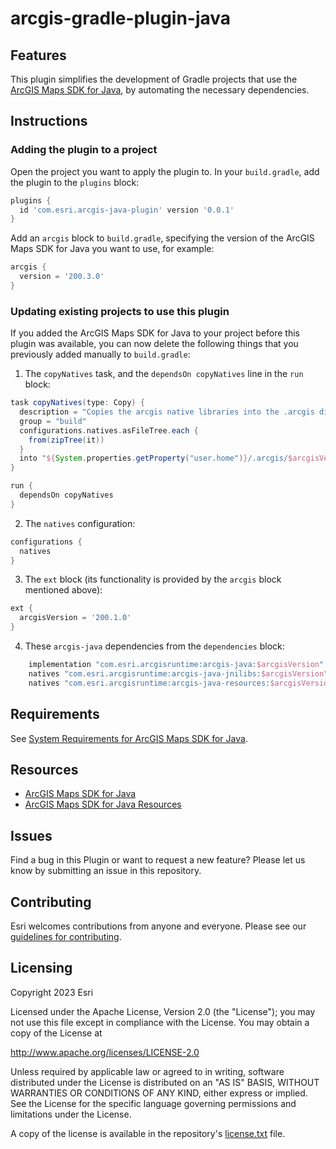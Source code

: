 # arcgis-gradle-plugin-java

## Features

This plugin simplifies the development of Gradle projects that use the
[ArcGIS Maps SDK for Java](https://developers.arcgis.com/java/), by automating the necessary dependencies.

## Instructions

### Adding the plugin to a project

Open the project you want to apply the plugin to. In your `build.gradle`, add the plugin to the `plugins` block:
```groovy
plugins {
  id 'com.esri.arcgis-java-plugin' version '0.0.1'
}
```

Add an `arcgis` block to `build.gradle`, specifying the version of the ArcGIS Maps SDK for Java you want to use, for 
example:
```groovy
arcgis {
  version = '200.3.0'
}
```

### Updating existing projects to use this plugin

If you added the ArcGIS Maps SDK for Java to your project before this plugin was available, you can now delete the
following things that you previously added manually to `build.gradle`:
1. The `copyNatives` task, and the `dependsOn copyNatives` line in the `run` block:
```groovy
task copyNatives(type: Copy) {
  description = "Copies the arcgis native libraries into the .arcgis directory for development."
  group = "build"
  configurations.natives.asFileTree.each {
    from(zipTree(it))
  }
  into "${System.properties.getProperty("user.home")}/.arcgis/$arcgisVersion"
}

run {
  dependsOn copyNatives
}
```
2. The `natives` configuration:
```groovy
configurations {
  natives
}
```
3. The `ext` block (its functionality is provided by the `arcgis` block mentioned above):
```groovy
ext {
  arcgisVersion = '200.1.0'
}
```
4. These `arcgis-java` dependencies from the `dependencies` block:
```groovy
    implementation "com.esri.arcgisruntime:arcgis-java:$arcgisVersion"
    natives "com.esri.arcgisruntime:arcgis-java-jnilibs:$arcgisVersion"
    natives "com.esri.arcgisruntime:arcgis-java-resources:$arcgisVersion"
```

## Requirements

See [System Requirements for ArcGIS Maps SDK for Java](https://developers.arcgis.com/java/reference/system-requirements/).

## Resources

* [ArcGIS Maps SDK for Java](https://developers.arcgis.com/java/)
* [ArcGIS Maps SDK for Java Resources](https://developers.arcgis.com/java/resources/)

## Issues

Find a bug in this Plugin or want to request a new feature?  Please let us know by submitting an issue in this
repository.

## Contributing

Esri welcomes contributions from anyone and everyone. Please see our [guidelines for contributing](https://github.com/esri/contributing).

## Licensing

Copyright 2023 Esri

Licensed under the Apache License, Version 2.0 (the "License");
you may not use this file except in compliance with the License.
You may obtain a copy of the License at

http://www.apache.org/licenses/LICENSE-2.0

Unless required by applicable law or agreed to in writing, software
distributed under the License is distributed on an "AS IS" BASIS,
WITHOUT WARRANTIES OR CONDITIONS OF ANY KIND, either express or implied.
See the License for the specific language governing permissions and
limitations under the License.

A copy of the license is available in the repository's 
[license.txt](https://github.com/ArcGIS/arcgis-gradle-plugin-java/blob/main/license.txt) file.